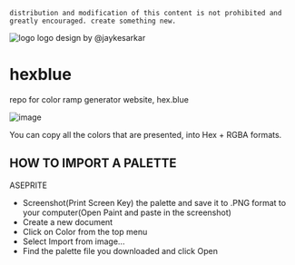 `distribution and modification of this content is not prohibited and greatly encouraged. create something new.`

![logo](https://github.com/calvinmorett/hexblue/assets/11654917/c550a5b2-b1ad-42b7-a278-4eeea0b92ac7)
logo design by @jaykesarkar

# hexblue
repo for color ramp generator website, hex.blue

![image](https://github.com/calvinmorett/hexblue/assets/11654917/0a34d240-36e2-4f57-8f21-06844067d56c)

You can copy all the colors that are presented, into Hex + RGBA formats.

HOW TO IMPORT A PALETTE
----
ASEPRITE

- Screenshot(Print Screen Key) the palette and save it to .PNG format to your computer(Open Paint and paste in the screenshot)
- Create a new document
- Click on Color from the top menu
- Select Import from image...
- Find the palette file you downloaded and click Open
